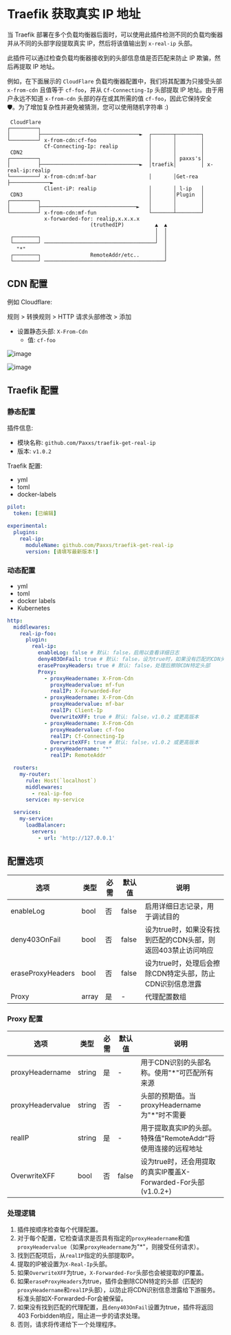 # Traefik 获取真实 IP 地址

<!-- cspell:words traefik middlewares proxyHeadername proxyHeadervalue Kubernetes -->

当 Traefik 部署在多个负载均衡器后面时，可以使用此插件检测不同的负载均衡器并从不同的头部字段提取真实 IP，然后将该值输出到 `x-real-ip` 头部。

此插件可以通过检查负载均衡器接收到的头部信息值是否匹配来防止 IP 欺骗，然后再提取 IP 地址。

例如，在下面展示的 `CloudFlare` 负载均衡器配置中，我们将其配置为只接受头部 `x-from-cdn` 且值等于 `cf-foo`，并从 `Cf-Connecting-Ip` 头部提取 IP 地址。由于用户永远不知道 `x-from-cdn` 头部的存在或其所需的值 `cf-foo`，因此它保持安全 🛡️。为了增加复杂性并避免被猜测，您可以使用随机字符串 :)

```
 CloudFlare
┌─────────┐
│         ├────────────────────────────────►  ┌───────┬────────┐
└─────────┘ x-from-cdn:cf-foo                 │       │        │
            Cf-Connecting-Ip: realip          │       │        │
 CDN2                                         │       │        │
┌─────────┐                                   │       │ paxxs's│
│         ├────────────────────────────────►  │traefik│        │ x-real-ip:realip
└─────────┘ x-from-cdn:mf-bar                 │       │Get-rea ├─────────────►
            Client-iP: realip                 │       │ l-ip   │
 CDN3                                         │       │Plugin  │
┌─────────┐                                   │       │        │
│         ├───────────────────────────────►   │       │        │
└─────────┘ x-from-cdn:mf-fun                 └───────┴────────┘
            x-forwarded-for: realip,x.x.x.x
                           (truthedIP)          ▲  ▲
                                                │  │
 ┌────────┐                                     │  │
 └────────┘ ────────────────────────────────────┘  │
   "*"                                             │
 ┌────────┐                RemoteAddr/etc..        │
 └────────┘ ───────────────────────────────────────┘
```

## CDN 配置

例如 Cloudflare:

规则 > 转换规则 > HTTP 请求头部修改 > 添加
- 设置静态头部: `X-From-Cdn`
  - 值: `cf-foo`

![image](https://user-images.githubusercontent.com/10364775/164590908-43edab8a-cdc8-4d4c-abd6-542b6c798f3b.png)

![image](https://user-images.githubusercontent.com/10364775/164591134-4dd2fc97-cd0e-4deb-8fe3-bcd4555ebbde.png)

## Traefik 配置
### 静态配置

插件信息:
- 模块名称: `github.com/Paxxs/traefik-get-real-ip`
- 版本: `v1.0.2`

Traefik 配置:
- yml
- toml
- docker-labels

```yml
pilot:
  token: [已编辑]

experimental:
  plugins:
    real-ip:
      moduleName: github.com/Paxxs/traefik-get-real-ip
      version: [请填写最新版本!]
```

### 动态配置

- yml
- toml
- docker labels
- Kubernetes

```yml
http:
  middlewares:
    real-ip-foo:
      plugin:
        real-ip:
          enableLog: false # 默认: false，启用以查看详细日志
          deny403OnFail: true # 默认: false，设为true时，如果没有匹配的CDN头部则返回403错误
          eraseProxyHeaders: true # 默认: false，处理后擦除CDN特定头部
          Proxy:
            - proxyHeadername: X-From-Cdn
              proxyHeadervalue: mf-fun
              realIP: X-Forwarded-For
            - proxyHeadername: X-From-Cdn
              proxyHeadervalue: mf-bar
              realIP: Client-Ip
              OverwriteXFF: true # 默认: false，v1.0.2 或更高版本
            - proxyHeadername: X-From-Cdn
              proxyHeadervalue: cf-foo
              realIP: Cf-Connecting-Ip
              OverwriteXFF: true # 默认: false，v1.0.2 或更高版本
            - proxyHeadername: "*"
              realIP: RemoteAddr

  routers:
    my-router:
      rule: Host(`localhost`)
      middlewares:
        - real-ip-foo
      service: my-service

  services:
    my-service:
      loadBalancer:
        servers:
          - url: 'http://127.0.0.1'
```

## 配置选项

| 选项              | 类型   | 必需   | 默认值  | 说明                                                     |
|------------------|--------|--------|---------|----------------------------------------------------------|
| enableLog        | bool   | 否     | false   | 启用详细日志记录，用于调试目的                              |
| deny403OnFail    | bool   | 否     | false   | 设为true时，如果没有找到匹配的CDN头部，则返回403禁止访问响应 |
| eraseProxyHeaders| bool   | 否     | false   | 设为true时，处理后会擦除CDN特定头部，防止CDN识别信息泄露     |
| Proxy            | array  | 是     | -       | 代理配置数组                                               |

### Proxy 配置

| 选项             | 类型   | 必需   | 默认值  | 说明                                                     |
|-----------------|--------|--------|---------|----------------------------------------------------------|
| proxyHeadername | string | 是     | -       | 用于CDN识别的头部名称。使用"*"可匹配所有来源                |
| proxyHeadervalue| string | 否     | -       | 头部的预期值。当proxyHeadername为"*"时不需要                |
| realIP          | string | 是     | -       | 用于提取真实IP的头部。特殊值"RemoteAddr"将使用连接的远程地址  |
| OverwriteXFF    | bool   | 否     | false   | 设为true时，还会用提取的真实IP覆盖X-Forwarded-For头部(v1.0.2+)|

### 处理逻辑

1. 插件按顺序检查每个代理配置。
2. 对于每个配置，它检查请求是否具有指定的`proxyHeadername`和值`proxyHeadervalue`（如果`proxyHeadername`为"*"，则接受任何请求）。
3. 找到匹配项后，从`realIP`指定的头部提取IP。
4. 提取的IP被设置为`X-Real-Ip`头部。
5. 如果`OverwriteXFF`为true，`X-Forwarded-For`头部也会被提取的IP覆盖。
6. 如果`eraseProxyHeaders`为true，插件会删除CDN特定的头部（匹配的`proxyHeadername`和`realIP`头部），以防止将CDN识别信息泄露给下游服务。标准头部如X-Forwarded-For会被保留。
7. 如果没有找到匹配的代理配置，且`deny403OnFail`设置为true，插件将返回403 Forbidden响应，阻止进一步的请求处理。
8. 否则，请求将传递给下一个处理程序。